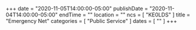 +++
date = "2020-11-05T14:00:00-05:00"
publishDate = "2020-11-04T14:00:00-05:00"
endTime = ""
location = ""
ncs = [ "KE0LDS" ]
title = "Emergency Net"
categories = [ "Public Service" ]
dates = [ "" ]
+++
